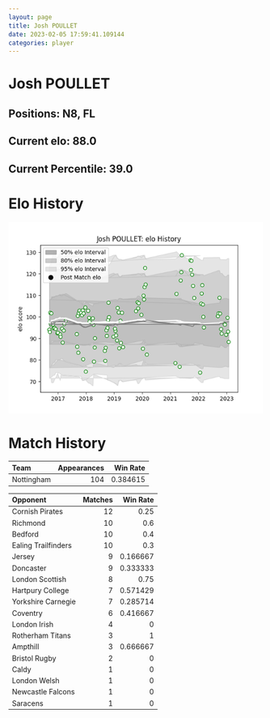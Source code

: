 ```yaml
---  
layout: page  
title: Josh POULLET  
date: 2023-02-05 17:59:41.109144  
categories: player  
---
```

# Josh POULLET

## Positions: N8, FL

## Current elo: 88.0

## Current Percentile: 39.0

# Elo History


![elo history](history_JoshPOULLET.png)
# Match History


| Team       |   Appearances |   Win Rate |
|:-----------|--------------:|-----------:|
| Nottingham |           104 |   0.384615 |

| Opponent            |   Matches |   Win Rate |
|:--------------------|----------:|-----------:|
| Cornish Pirates     |        12 |   0.25     |
| Richmond            |        10 |   0.6      |
| Bedford             |        10 |   0.4      |
| Ealing Trailfinders |        10 |   0.3      |
| Jersey              |         9 |   0.166667 |
| Doncaster           |         9 |   0.333333 |
| London Scottish     |         8 |   0.75     |
| Hartpury College    |         7 |   0.571429 |
| Yorkshire Carnegie  |         7 |   0.285714 |
| Coventry            |         6 |   0.416667 |
| London Irish        |         4 |   0        |
| Rotherham Titans    |         3 |   1        |
| Ampthill            |         3 |   0.666667 |
| Bristol Rugby       |         2 |   0        |
| Caldy               |         1 |   0        |
| London Welsh        |         1 |   0        |
| Newcastle Falcons   |         1 |   0        |
| Saracens            |         1 |   0        |